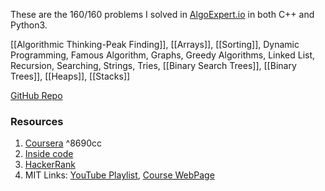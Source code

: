 
These are the 160/160 problems I solved in [AlgoExpert.io](https://www.algoexpert.io/) in both C++ and Python3. 


[[Algorithmic Thinking-Peak Finding]], [[Arrays]], [[Sorting]], Dynamic Programming, Famous Algorithm, Graphs, Greedy Algorithms, Linked List, Recursion, Searching, Strings, Tries, [[Binary Search Trees]], [[Binary Trees]], [[Heaps]], [[Stacks]]

[GitHub Repo](https://github.com/ajaygunalan/DSA)



### Resources
1. [Coursera](https://www.coursera.org/learn/data-structures) ^8690cc
2. [Inside code](https://www.youtube.com/c/Insidecode/playlists)
3. [HackerRank](https://www.youtube.com/c/HackerrankOfficial)
3. MIT Links: [YouTube Playlist](https://www.youtube.com/playlist?list=PLUl4u3cNGP61Oq3tWYp6V_F-5jb5L2iHb), [Course WebPage](https://ocw.mit.edu/courses/6-006-introduction-to-algorithms-fall-2011/)


